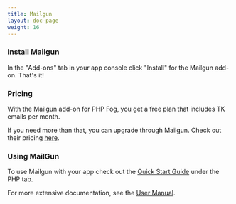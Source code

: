 ```yaml
---
title: Mailgun
layout: doc-page
weight: 16
---
```


### Install Mailgun

In the "Add-ons" tab in your app console click "Install" for the Mailgun add-on. That's it!

### Pricing

With the Mailgun add-on for PHP Fog, you get a free plan that includes TK emails per month. 

If you need more than that, you can upgrade through Mailgun. Check out their pricing [here](http://mailgun.net/pricing).

### Using MailGun

To use Mailgun with your app check out the [Quick Start Guide](http://documentation.mailgun.net/quickstart.html) under the PHP tab.

For more extensive documentation, see the [User Manual](http://documentation.mailgun.net/user_manual.html).
